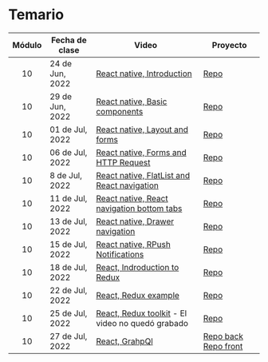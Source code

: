 # Temario

| Módulo | Fecha de clase  | Video                                                                                                                          | Proyecto                                                                      |
| :----: | --------------- | ------------------------------------------------------------------------------------------------------------------------------ | ----------------------------------------------------------------------------- |
|   10   | 24 de Jun, 2022 | [React native, Introduction](https://makeitreal.s3.amazonaws.com/videos/87899411232/2022-06-25/8TEvzolN0.mp4)                  | [Repo](projects/react-native-app1)                                            |
|   10   | 29 de Jun, 2022 | [React native, Basic components](https://makeitreal.s3.amazonaws.com/videos/87899411232/2022-06-30/1oVbMQ4VD.mp4)              | [Repo](projects/react-native-app1)                                            |
|   10   | 01 de Jul, 2022 | [React native, Layout and forms](https://makeitreal.s3.amazonaws.com/videos/87899411232/2022-07-02/2aLh54QpN.mp4)              | [Repo](projects/react-native-app1)                                            |
|   10   | 06 de Jul, 2022 | [React native, Forms and HTTP Request](https://makeitreal.s3.amazonaws.com/videos/87899411232/2022-07-07/SpitbVbqC.mp4)        | [Repo](projects/react-native-app1)                                            |
|   10   | 8 de Jul, 2022  | [React native, FlatList and React navigation](https://makeitreal.s3.amazonaws.com/videos/87899411232/2022-07-09/9knko0I54.mp4) | [Repo](projects/react-native-app1)                                            |
|   10   | 11 de Jul, 2022 | [React native, React navigation bottom tabs](https://makeitreal.s3.amazonaws.com/videos/87899411232/2022-07-13/sKmeShtIx.mp4)  | [Repo](projects/react-native-app1)                                            |
|   10   | 13 de Jul, 2022 | [React native, Drawer navigation](https://makeitreal.s3.amazonaws.com/videos/87899411232/2022-07-14/wpWaBKv1-.mp4)             | [Repo](projects/react-native-app1)                                            |
|   10   | 15 de Jul, 2022 | [React native, RPush Notifications](https://makeitreal.s3.amazonaws.com/videos/87899411232/2022-07-16/BxbFWL_KD.mp4)           | [Repo](projects/react-native-app1)                                            |
|   10   | 18 de Jul, 2022 | [React, Indroduction to Redux](https://makeitreal.s3.amazonaws.com/videos/87899411232/2022-07-19/wxreJPz-s.mp4)                | [Repo](projects/app-redux)                                                    |
|   10   | 22 de Jul, 2022 | [React, Redux example](https://makeitreal.s3.amazonaws.com/videos/87899411232/2022-07-23/vRsxnr_gw.mp4)                        | [Repo](projects/app-redux)                                                    |
|   10   | 25 de Jul, 2022 | [React, Redux toolkit]() - El video no quedó grabado                                                                           | [Repo](projects/consumer-api-graphql)                                         |
|   10   | 27 de Jul, 2022 | [React, GrahpQl](https://us02web.zoom.us/j/89844846949?pwd=d2hXbExzTmsxazVyWlcyVElwdmEyZz09)                                   | [Repo back](projects/api-graphql) [Repo front](projects/consumer-api-graphql) |

